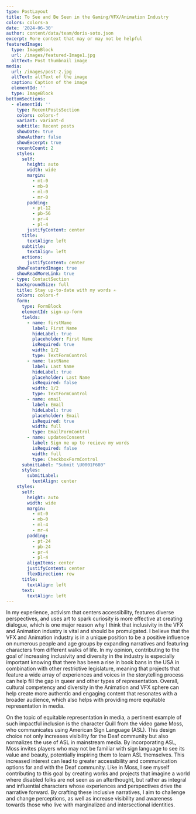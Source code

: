 ```yaml
---
type: PostLayout
title: To See and Be Seen in the Gaming/VFX/Animation Industry
colors: colors-a
date: '2024-06-30'
author: content/data/team/doris-soto.json
excerpt: More context that may or may not be helpful
featuredImage:
  type: ImageBlock
  url: /images/featured-Image1.jpg
  altText: Post thumbnail image
media:
  url: /images/post-2.jpg
  altText: altText of the image
  caption: Caption of the image
  elementId: ''
  type: ImageBlock
bottomSections:
  - elementId: ''
    type: RecentPostsSection
    colors: colors-f
    variant: variant-d
    subtitle: Recent posts
    showDate: true
    showAuthor: false
    showExcerpt: true
    recentCount: 2
    styles:
      self:
        height: auto
        width: wide
        margin:
          - mt-0
          - mb-0
          - ml-0
          - mr-0
        padding:
          - pt-12
          - pb-56
          - pr-4
          - pl-4
        justifyContent: center
      title:
        textAlign: left
      subtitle:
        textAlign: left
      actions:
        justifyContent: center
    showFeaturedImage: true
    showReadMoreLink: true
  - type: ContactSection
    backgroundSize: full
    title: Stay up-to-date with my words ✍️
    colors: colors-f
    form:
      type: FormBlock
      elementId: sign-up-form
      fields:
        - name: firstName
          label: First Name
          hideLabel: true
          placeholder: First Name
          isRequired: true
          width: 1/2
          type: TextFormControl
        - name: lastName
          label: Last Name
          hideLabel: true
          placeholder: Last Name
          isRequired: false
          width: 1/2
          type: TextFormControl
        - name: email
          label: Email
          hideLabel: true
          placeholder: Email
          isRequired: true
          width: full
          type: EmailFormControl
        - name: updatesConsent
          label: Sign me up to recieve my words
          isRequired: false
          width: full
          type: CheckboxFormControl
      submitLabel: "Submit \U0001F680"
      styles:
        submitLabel:
          textAlign: center
    styles:
      self:
        height: auto
        width: wide
        margin:
          - mt-0
          - mb-0
          - ml-4
          - mr-4
        padding:
          - pt-24
          - pb-24
          - pr-4
          - pl-4
        alignItems: center
        justifyContent: center
        flexDirection: row
      title:
        textAlign: left
      text:
        textAlign: left
---
```

In my experience, activism that centers accessibility, features diverse perspectives, and uses art to spark curiosity is more effective at creating dialogue, which is one major reason why I think that inclusivity in the VFX and Animation industry is vital and should be promulgated. I believe that the VFX and Animation industry is in a unique position to be a positive influence on numerous people and age groups by expanding narratives and featuring characters from different walks of life. In my opinion, contributing to the goal of increasing inclusivity and diversity in the industry is especially important knowing that there has been a rise in book bans in the USA in combination with other restrictive legislature, meaning that projects that feature a wide array of experiences and voices in the storytelling process can help fill the gap in queer and other types of representation. Overall, cultural competency and diversity in the Animation and VFX sphere can help create more authentic and engaging content that resonates with a broader audience, which also helps with providing more equitable representation in media.

On the topic of equitable representation in media, a pertinent example of such impactful inclusion is the character Quill from the video game Moss, who communicates using American Sign Language (ASL). This design choice not only increases visibility for the Deaf community but also normalizes the use of ASL in mainstream media. By incorporating ASL, Moss invites players who may not be familiar with sign language to see its value and beauty, potentially inspiring them to learn ASL themselves. This increased interest can lead to greater accessibility and communication options for and with the Deaf community. Like in Moss, I see myself contributing to this goal by creating works and projects that imagine a world where disabled folks are not seen as an afterthought, but rather as integral and influential characters whose experiences and perspectives drive the narrative forward. By crafting these inclusive narratives, I aim to challenge and change perceptions, as well as increase visibility and awareness towards those who live with marginalized and intersectional identities.

